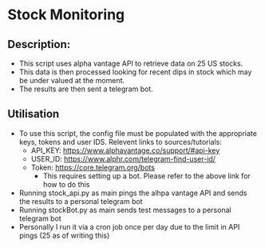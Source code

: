 # Stock Monitoring

## Description:
* This script uses alpha vantage API to retrieve data on 25 US stocks. 
* This data is then processed looking for recent dips in stock which may be under valued at the moment. 
* The results are then sent a telegram bot.

## Utilisation
* To use this script, the config file must be populated with the appropriate keys, tokens and user IDS. Relevent links to sources/tutorials:
  - API_KEY: https://www.alphavantage.co/support/#api-key
  - USER_ID: https://www.alphr.com/telegram-find-user-id/
  - Token: https://core.telegram.org/bots
    - This requires setting up a bot. Please refer to the above link for how to do this
* Running stock_api.py as main pings the alhpa vantage API and sends the results to a personal telegram bot
* Running stockBot.py as main sends test messages to a personal telegram bot
* Personally I run it via a cron job once per day due to the limit in API pings (25 as of writing this)
